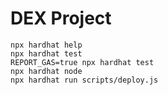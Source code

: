 # DEX Project

```shell
npx hardhat help
npx hardhat test
REPORT_GAS=true npx hardhat test
npx hardhat node
npx hardhat run scripts/deploy.js
```
